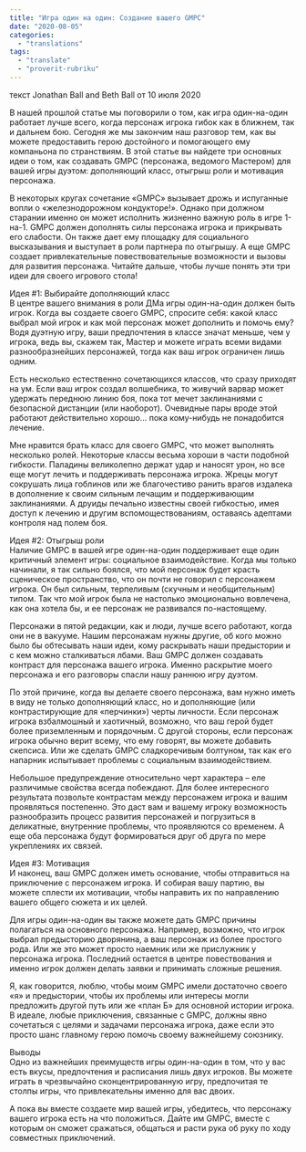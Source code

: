```yaml
---
title: "Игра один на один: Создание вашего GMPC"
date: "2020-08-05"
categories: 
  - "translations"
tags: 
  - "translate"
  - "proverit-rubriku"
---
```


  
текст Jonathan Ball and Beth Ball от 10 июля 2020

  
В нашей прошлой статье мы поговорили о том, как игра один-на-один работает лучше всего, когда персонаж игрока гибок как в ближнем, так и дальнем бою. Сегодня же мы закончим наш разговор тем, как вы можете предоставить герою достойного и помогающего ему компаньона по странствиям. В этой статье вы найдете три основных идеи о том, как создавать GMPC (персонажа, ведомого Мастером) для вашей игры дуэтом: дополняющий класс, отыгрыш роли и мотивация персонажа.

В некоторых кругах сочетание «GMPC» вызывает дрожь и испуганные вопли о «железнодорожном кондукторе!». Однако при должном старании именно он может исполнить жизненно важную роль в игре 1-на-1. GMPC должен дополнять силы персонажа игрока и прикрывать его слабости. Он также дает ему площадку для социального высказывания и выступает в роли партнера по отыгрышу. А еще GMPC создает привлекательные повествовательные возможности и вызовы для развития персонажа. Читайте дальше, чтобы лучше понять эти три идеи для своего игрового стола!

Идея #1: Выбирайте дополняющий класс  
В центре вашего внимания в роли ДМа игры один-на-один должен быть игрок. Когда вы создаете своего GMPC, спросите себя: какой класс выбрал мой игрок и как мой персонаж может дополнить и помочь ему? Водя дуэтную игру, ваши предпочтения в классе значат меньше, чем у игрока, ведь вы, скажем так, Мастер и можете играть всеми видами разнообразнейших персонажей, тогда как ваш игрок ограничен лишь одним.

Есть несколько естественно сочетающихся классов, что сразу приходят на ум. Если ваш игрок создал волшебника, то живучий варвар может удержать переднюю линию боя, пока тот мечет заклинаниями с безопасной дистанции (или наоборот). Очевидные пары вроде этой работают действительно хорошо… пока кому-нибудь не понадобится лечение.

Мне нравится брать класс для своего GMPC, что может выполнять несколько ролей. Некоторые классы весьма хороши в части подобной гибкости. Паладины великолепно держат удар и наносят урон, но все еще могут лечить и поддерживать персонажа игрока. Жрецы могут сокрушать лица гоблинов или же благочестиво ранить врагов издалека в дополнение к своим сильным лечащим и поддерживающим заклинаниями. А друиды печально известны своей гибкостью, имея доступ к лечению и другим вспомоществованиям, оставаясь адептами контроля над полем боя.

Идея #2: Отыгрыш роли  
Наличие GMPC в вашей игре один-на-один поддерживает еще один критичный элемент игры: социальное взаимодействие. Когда мы только начинали, я так сильно боялся, что мой персонаж будет красть сценическое пространство, что он почти не говорил с персонажем игрока. Он был сильным, терпеливым (скучным и необщительным) типом. Так что мой игрок была не настолько эмоционально вовлечена, как она хотела бы, и ее персонаж не развивался по-настоящему.

Персонажи в пятой редакции, как и люди, лучше всего работают, когда они не в вакууме. Нашим персонажам нужны другие, об кого можно было бы обтесывать наши идеи, кому раскрывать наши предыстории и с кем можно сталкиваться лбами. Ваш GMPC должен создавать контраст для персонажа вашего игрока. Именно раскрытие моего персонажа и его разговоры спасли нашу раннюю игру дуэтом.

По этой причине, когда вы делаете своего персонажа, вам нужно иметь в виду не только дополняющий класс, но и дополняющие (или контрастирующие для «перчинки») черты личности. Если персонаж игрока взбалмошный и хаотичный, возможно, что ваш герой будет более приземленным и порядочным. С другой стороны, если персонаж игрока обычно верит всему, что ему говорят, вы можете добавить скепсиса. Или же сделать GMPC сладкоречивым болтуном, так как его напарник испытывает проблемы с социальным взаимодействием.

Небольшое предупреждение относительно черт характера – еле различимые свойства всегда побеждают. Для более интересного результата позвольте контрастам между персонажем игрока и вашим проявляться постепенно. Это даст вам и вашему игроку возможность разнообразить процесс развития персонажей и погрузиться в деликатные, внутренние проблемы, что проявляются со временем. А еще оба персонажа будут формироваться друг об друга по мере укреплениях их связей.

Идея #3: Мотивация  
И наконец, ваш GMPC должен иметь основание, чтобы отправиться на приключение с персонажем игрока. И собирая вашу партию, вы можете сплести их мотивации, чтобы направить их по направлению вашего общего сюжета и их целей.

Для игры один-на-один вы также можете дать GMPC причины полагаться на основного персонажа. Например, возможно, что игрок выбрал предысторию дворянина, а ваш персонаж из более простого рода. Или же это может просто наемник или же прислужник у персонажа игрока. Последний остается в центре повествования и именно игрок должен делать заявки и принимать сложные решения.

Я, как говорится, люблю, чтобы моим GMPC имели достаточно своего «я» и предыстории, чтобы их проблемы или интересы могли предложить другой путь или же «план Б» для основной истории игрока. В идеале, любые приключения, связанные с GMPC, должны явно сочетаться с целями и задачами персонажа игрока, даже если это просто шанс главному герою помочь своему важнейшему союзнику.

Выводы  
Одно из важнейших преимуществ игры один-на-один в том, что у вас есть вкусы, предпочтения и расписания лишь двух игроков. Вы можете играть в чрезвычайно сконцентрированную игру, предпочитая те столпы игры, что привлекательны именно для вас двоих.

А пока вы вместе создаете мир вашей игры, убедитесь, что персонажу вашего игрока есть на что положиться. Дайте им GMPC, вместе с которым он сможет сражаться, общаться и расти рука об руку по ходу совместных приключений.
